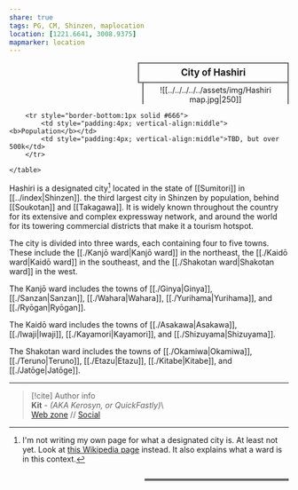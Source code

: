 ```yaml
---  
share: true  
tags: PG, CM, Shinzen, maplocation  
location: [1221.6641, 3008.9375]  
mapmarker: location  
---  
```

<div>  
  <span style="float:right; width:260px; margin-left:14px; border:2px solid #666; line-height:1.5; font-size:larger; font-weight:bold; text-align:center; padding:4px">City of Hashiri</span>  
  </div>  
  
  <span style="float:right; clear:right; width:260px; margin-left:14px; border-left:2px solid #666; border-right:2px solid #666; border-collapse:collapse; text-align:center; padding-top:4px">![[../../../../../assets/img/Hashiri map.jpg|250]]</span>  
  
  <div class="" style="float:right; clear:right">  
    <table class="" style="float:right; clear:right; width:260px; margin-left:14px; margin-bottom:7px; border:2px solid #666; border-collapse:collapse; line-height:1.5; font-size:small">  
		  
		<tr style="border-bottom:1px solid #666">  
			<td style="padding:4px; vertical-align:middle"><b>Population</b></td>  
			<td style="padding:4px; vertical-align:middle">TBD, but over 500k</td>  
		</tr>  
			  
    </table>  
  </div>  
  
Hashiri is a designated city[^1] located in the state of [[Sumitori]] in [[../index|Shinzen]]. the third largest city in Shinzen by population, behind [[Soukotan]] and [[Takagawa]]. It is widely known throughout the country for its extensive and complex expressway network, and around the world for its towering commercial districts that make it a tourism hotspot.  
  
The city is divided into three wards, each containing four to five towns. These include the [[./Kanjō ward|Kanjō ward]] in the northeast, the [[./Kaidō ward|Kaidō ward]] in the southeast, and the [[./Shakotan ward|Shakotan ward]] in the west.  
  
The Kanjō ward includes the towns of [[./Ginya|Ginya]], [[./Sanzan|Sanzan]], [[./Wahara|Wahara]], [[./Yurihama|Yurihama]], and [[./Ryōgan|Ryōgan]].  
  
The Kaidō ward includes the towns of [[./Asakawa|Asakawa]], [[./Iwaji|Iwaji]], [[./Kayamori|Kayamori]], and [[./Shizuyama|Shizuyama]].  
  
The Shakotan ward includes the towns of [[./Okamiwa|Okamiwa]], [[./Teruno|Teruno]], [[./Etazu|Etazu]], [[./Kitabe|Kitabe]], and [[./Jatōge|Jatōge]].  
  
-----  
> [!cite] Author info  
> **Kit** - *(AKA Kerosyn, or QuickFastly)*\  
> [Web zone](https://kerosyn.link) // [Social](https://a.tripulse.link/@kit)  
  
[^1]: I'm not writing my own page for what a designated city is. At least not yet. Look at [this Wikipedia page](https://en.wikipedia.org/wiki/Cities_designated_by_government_ordinance_of_Japan) instead. It also explains what a ward is in this context.